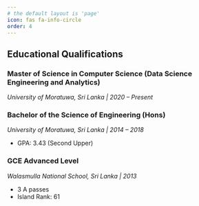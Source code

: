 ```yaml
---
# the default layout is 'page'
icon: fas fa-info-circle
order: 4
---
```



## Educational Qualifications

### Master of Science in Computer Science (Data Science Engineering and Analytics)
*University of Moratuwa, Sri Lanka | 2020 – Present*

### Bachelor of the Science of Engineering (Hons)
*University of Moratuwa, Sri Lanka | 2014 – 2018*
- GPA: 3.43 (Second Upper)

### GCE Advanced Level
*Walasmulla National School, Sri Lanka | 2013*
- 3 A passes
- Island Rank: 61
